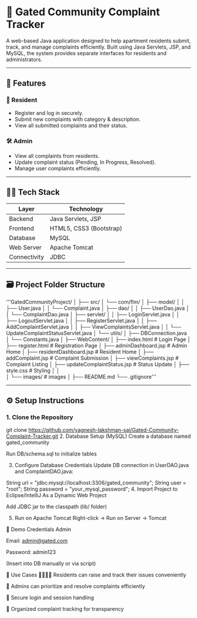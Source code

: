 # 🏢 Gated Community Complaint Tracker

A web-based Java application designed to help apartment residents submit, track, and manage complaints efficiently. Built using Java Servlets, JSP, and MySQL, the system provides separate interfaces for residents and administrators.

---

## 🚀 Features

### 👤 Resident
- Register and log in securely.
- Submit new complaints with category & description.
- View all submitted complaints and their status.

### 🛠️ Admin
- View all complaints from residents.
- Update complaint status (Pending, In Progress, Resolved).
- Manage user complaints efficiently.

---

## 🧑‍💻 Tech Stack

| Layer        | Technology                |
|--------------|---------------------------|
| Backend      | Java Servlets, JSP        |
| Frontend     | HTML5, CSS3 (Bootstrap)   |
| Database     | MySQL                     |
| Web Server   | Apache Tomcat             |
| Connectivity | JDBC                      |

---

## 🗃️ Project Folder Structure

'''GatedCommunityProject/
│
├── src/
│   └── com/flm/
│       ├── model/
│       │   ├── User.java
│       │   └── Complaint.java
│       ├── dao/
│       │   ├── UserDao.java
│       │   └── ComplaintDao.java
│       ├── servlet/
│       │   ├── LoginServlet.java
│       │   ├── LogoutServlet.java
│       │   ├── RegisterServlet.java
│       │   ├── AddComplaintServlet.java
│       │   ├── ViewComplaintsServlet.java
│       │   └── UpdateComplaintStatusServlet.java
│       └── utils/
│           ├── DBConnection.java
│           └── Constants.java
│
├── WebContent/
│   ├── index.html                  # Login Page
│   ├── register.html               # Registration Page
│   ├── adminDashboard.jsp          # Admin Home
│   ├── residentDashboard.jsp       # Resident Home
│   ├── addComplaint.jsp            # Complaint Submission
│   ├── viewComplaints.jsp          # Complaint Listing
│   ├── updateComplaintStatus.jsp   # Status Update
│   ├── style.css                   # Styling
│   │                  
│   └── images/                     # images
│
├── README.md
└── .gitignore'''


---

## ⚙️ Setup Instructions

### 1. Clone the Repository

git clone https://github.com/yagnesh-lakshman-sai/Gated-Community-Complaint-Tracker.git
2. Database Setup (MySQL)
Create a database named gated_community

Run DB/schema.sql to initialize tables

3. Configure Database Credentials
Update DB connection in UserDAO.java and ComplaintDAO.java:

String url = "jdbc:mysql://localhost:3306/gated_community";
String user = "root";
String password = "your_mysql_password";
4. Import Project to Eclipse/IntelliJ
As a Dynamic Web Project

Add JDBC jar to the classpath (lib/ folder)

5. Run on Apache Tomcat
Right-click → Run on Server → Tomcat

🧪 Demo Credentials
Admin 

Email: admin@gated.com

Password: admin123

(Insert into DB manually or via script)

📌 Use Cases
👨‍👩‍👧‍👦 Residents can raise and track their issues conveniently

👷 Admins can prioritize and resolve complaints efficiently

🔐 Secure login and session handling

📂 Organized complaint tracking for transparency


